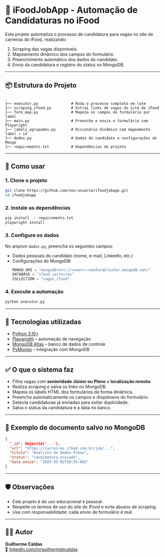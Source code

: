 # 🤖 iFoodJobApp - Automação de Candidaturas no iFood

Este projeto automatiza o processo de candidatura para vagas no site de carreiras do iFood, realizando:

1. Scraping das vagas disponíveis.
2. Mapeamento dinâmico dos campos do formulário.
3. Preenchimento automático dos dados do candidato.
4. Envio da candidatura e registro do status no MongoDB.

---

## 📦 Estrutura do Projeto

```
.
├── executor.py               # Roda o processo completo em lote
├── scraping_ifood.py         # Extrai links de vagas do site do iFood
├── form_map.py               # Mapeia os campos do formulário por label
├── main.py                   # Preenche e envia o formulário com Playwright
├── labels_agrupados.py       # Dicionário dinâmico com mapeamento label → id
├── dados.py                  # Dados do candidato e configurações do Mongo
├── requirements.txt          # Dependências do projeto
```

---

## 🚀 Como usar

### 1. Clone o projeto

```bash
git clone https://github.com/seu-usuario/ifoodjobapp.git
cd ifoodjobapp
```

### 2. Instale as dependências

```bash
pip install -r requirements.txt
playwright install
```

### 3. Configure os dados

No arquivo `dados.py`, preencha os seguintes campos:

- Dados pessoais do candidato (nome, e-mail, LinkedIn, etc.)
- Configurações do MongoDB:
  ```python
  MONGO_URI = "mongodb+srv://<user>:<senha>@cluster.mongodb.net/"
  DATABASE = "ifood_carreiras"
  COLLECTION = "vagas_ifood"
  ```

### 4. Execute a automação

```bash
python executor.py
```

---

## 🧠 Tecnologias utilizadas

- [Python 3.10+](https://www.python.org/)
- [Playwright](https://playwright.dev/python/) – automação de navegação
- [MongoDB Atlas](https://www.mongodb.com/cloud/atlas) – banco de dados de controle
- [PyMongo](https://pymongo.readthedocs.io/) – integração com MongoDB

---

## ✅ O que o sistema faz

- Filtra vagas com **senioridade Júnior ou Pleno** e **localização remota**.
- Realiza scraping e salva os links no MongoDB.
- Mapeia os labels HTML dos formulários de forma dinâmica.
- Preenche automaticamente os campos e dropdowns do formulário.
- Detecta candidaturas já enviadas para evitar duplicidade.
- Salva o status da candidatura e a data no banco.

---

## 📁 Exemplo de documento salvo no MongoDB

```json
{
  "_id": ObjectId("..."),
  "url": "https://carreiras.ifood.com.br/job/...",
  "titulo": "Analista de Dados Pleno",
  "status": "candidatura_enviada",
  "data_envio": "2025-05-02T20:55:00Z"
}
```

---

## 🛡️ Observações

- Este projeto é de uso educacional e pessoal.
- Respeite os termos de uso do site do iFood e evite abusos de scraping.
- Use com responsabilidade: cada envio de formulário é real.

---

## 🧑‍💻 Autor

**Guilherme Caldas**  
🔗 [linkedin.com/in/guilhermebcaldas](https://www.linkedin.com/in/guilhermebcaldas/)